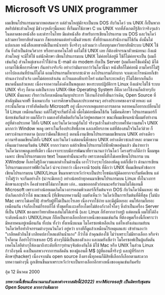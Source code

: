 # Microsoft VS UNIX programmer
ผมเขียนโปรแกรมมามากพอสมควร แต่ส่วนใหญ่มักจะเป็นบน DOS 
กับวินโดว์ บน UNIX ก็เป็นพวกสคริปต์ซะส่วนใหญ่ มีช่วงๆหลังๆนี้แหละ 
ที่เริ่มมาใช้ภาษา C บน UNIX  จากที่สังเกตก็รู้สึกว่าจริงๆแล้วในตลาดของหนังสือ 
และตำราในไทย มีแต่หนังสือ สำหรับการเขียนโปรแกรม บน DOS และวินโดว์ 
แล้วมหาวิทยาลัยส่วนมาก ก็ชอบสอนแต่อย่างนั้นด้วยแฮะ 
ทั้งที่บ้านและสำนักงานก็ใช้กัน ดังนั้นไม่แปลกเลย หนังสือเลยขายดีเป็นเทน้ำเทท่า 
ซึ่งจริงๆ แล้วผมว่า เกือบทุกมหาวิทยาลัยมีระบบ UNIX ใช้กัน ยิ่งถ้าเป็นด้านวิศวกร 
หรือทางเทคโนโลยี แต่ไม่ใช้ UNIX เลย ก็ต้องพิจารณาตัวหน่อยนะ ถึงแม้ส่วนใหญ่
จะมีให้ใช้ แต่นักศึกษา เขียนโปรแกรมบน UNIX ไม่ค่อยได้อยู่ดี ใช้ก็ไม่ค่อยจะเป็น 
(ผมก็เช่นกัน) ส่วนใหญ่เขาเอาไว้ใช้อ่าน E-mail ต่อ modem กับเป็น Server 
(ผมก็เคยใช้แค่นั้น) มิได้เอามาใช้เพื่อการศึกษา กันอย่างจริงจัง 
อย่างว่ามันยากกว่าวินโดว์นี้นา หนังสือก็ไม่ค่อยมี ถามใครก็ไม่รู้ 
เอาไปลงเล่นที่บ้านก็ไม่ได้ แถมโปรแกรมก็หายากซะด้วย 
ลงโปรแกรมก็ลำบาก จะแตะอะไรหน่อยก็เข้าทำนองว่ากลัวเจ้ง เลยไม่ค่อยกล้าเล่น 
อะไรแผลงสักเท่าไหร่ แต่มาในระยะหลังๆ ก็ไม่ได้ยากเย็นถึงขนาดนั้นแล้วแหละ 
เนื่องจากความโด่งดังเป็นพลุแตก ของระบบปฎิบัติการ Linux ถึงแม้จะไม่ใช้ 
ระบบ UNIX จริงๆ ก็ตาม แต่เป็นระบบ UNIX-like Operating System 
ก็คือเวลาใช้งานก็คล้ายๆกับ UNIX นั่นแหละ เรียกว่าเกือบเหมือนกันทุกประการ 
ใช้งานก็ง่ายยิ่งขึ้นกว่าเดิม, Open Source ที่สำคัญมันแจกฟรี ซึ่งเหมาะกับ
วงการศึกษาเป็นและประเทศจนๆ อย่างประเทศของเราด้วยหละ แต่กระนั้นก็ตาม
เรายังยึดติดกับ Microsoft อยู่ เนื่องจากเหตุผลทางการตลาด 
หลายคนก็อยากเปลี่ยนไปใช้ Linux เหมือนกันนะ แต่ก็ไม่รู้จะเริ่มยังไงดี 
เมื่อไม่ค่อยมีคนใช้กัน ไม่มีคนศึกษา โปรแกรมเมอร์ก็น้อยเช่นกันด้วย ผมก็ถือว่า
ผมเองยังยึดติดกับวินโดว์อยู่พอสมควร ขณะที่ผมเขียนหน้านี้ผมยังทำงานอยู่ที่ต่างประเทศ 
ใช้ทั้ง UNIX และวินโดว์ควบคู่กันไป จริงๆแล้วในต่างประเทศให้ความสนใจ UNIX 
มากกว่า Window พอดู เพราะในเรื่องประสิทธิ์ภาพ และเสถียรภาพ แต่ที่ต้องสนใจวินโดว์ด้วย 
ก็เพราะด้านการตลาด (แบบว่ามีคนใช้เยอะ)  ตอนนี้งานเขียนโปรแกรมผมเขียนบน 
UNIX อย่างเดียว ความจริงผมเขียนได้ทั้ง UNIX และวินโดว์ แต่ตอนนี้ชักชอบ UNIX 
อย่างเดียวซะแล้วหละ ตามความเห็นผมว่าตอนเริ่มต้น UNIX ยากกว่ามาก 
แต่ถ้าเขียนโปรแกรมไปซักพักพอคุ้นแล้ว มันง่ายกว่า วินโดว์มากพอดูเลยทีเดียว 
เนื่องจากระบบมีการพัฒนาที่ยาวนานกว่าวินโดว์ โครงสร้างก็ดีกว่า นี้ผมพูดเฉพาะ 
เขียนโปรแกรมแบบ text โหมดเท่านั้นนะครับ เพราะตอนนี้ยังไม่เคยเขียนโปรแกรม 
บน XWindow ก็เลยไม่รู้ถึงความแตกต่างในด้านนั้น เอาไว้ว่างๆจะไปลองหัดดู 
แต่ก็เชื่อว่า ด้านการเขียนโปรแกรมแบบกราฟฟิกวินโดว์ น่าจะง่ายกว่า เนื่องจากมี 
tools ที่ดีกว่า UNIX  ที่ผมเขียนหัวข้อการเขียนโปรแกรมบน UNIX/Linux 
ขึ้นมาเพราะหวังว่าจะเป็นประโยชน์แก่ผู้คิดอยากจะเริ่มหัดเขียน แต่ว่าไม่รู้ว่า 
จะเริ่มอย่างไร (น่าจะมีเยอะ) อย่างน้อยถ้าทุกคนมาเขียนโปรแกรมบน 
Linux ทั้งในวงการศึกษาและธุรกิจ ก็คงช่วยชาติได้มากโขเลย
	เอ่อ.. ผมขอออกตัวก่อนนะครับว่าผมไม่ได้แอนตี้ Microsoft 
เพราะอย่างน้อยผมเกิดในวงการคอมพิวเตอร์ก็เริ่มต้นจาก DOS กับวินโดว์นั่นแหละ 
พ่อบังเกิดเกล้าก็ว่าได้ ขณะขณะนี้ (ที่เขียนบทความนี้) ผมยังเห็นว่า 
วินโดว์เป็นการเริ่มต้นที่ดีที่สุด (ไม่นับ Mac เพราะไม่เคยใช้)  สำหรับผู้ที่ไม่เป็นอะไรเลย 
เนื่องจากใช้ง่าย และมีคู่มือเยอะ คนให้ถามก็เยอะเหมือนกัน เจ้งก็ลงใหม่กี่รอบก็ได้ 
ทั้งขุดทั้งแงะเครื่องโดยไม่ต้องกังวลใจใดๆ ซึ่งถ้าเป็นเครื่อง Server ที่เป็น UNIX 
ของมหาวิทยาลัยคงเล่นไม่ได้เท่านี้ (และ Linux ก็ยังยากกว่าอยู่)  แต่ตอนนี้ 
ผมใช้ได้ถึงระดับหนึ่งแล้ว UNIX/Linux ก็ถือเป็นทางเลือกอีกทางหนึ่งของผมเช่นกัน 
ที่ต้องพูดเรื่องนี้ก็เพราะว่า มีหลายคนอยู่เหมือนกัน ทั้งบ่น ทั้งว่า ทั้งเหน็บแนม 
ไมโครซอฟเหลือเกิน แต่ไหงยังเล่นเกมส์บนวินโดว์หรือทำกิจกรรมต่างๆบนวินโดว์ 
อยู่หว่า บางทีก็ดูแล้วเหมือนไร้เหตุผลแฮะ เข้าทำนองว่า "เกลียดตัวกินไข่ 
เกลียดปลาไหลแต่กินน้ำแกง" ก็ว่าได้ ถ้าคุณต้องใช้ ไม่ว่าเพราะไม่มีทางเลือก 
หรือจำใจก็ตาม ก็อย่าไปว่าเขาเลย OS ต่างๆก็มีดีเป็นของตัวเอง และผมยังเชื่อว่า 
ไมโครซอฟเป็นผู้ผลัดดันเทคโนโลยีต่างๆให้ลงมาถึงระดับที่เราๆท่านๆจับต้องกันได้ 
มิใช่้ Mac หรือ UNIX  ในส่วน Linux ก้าวถึงจุดนี้ คงเป็นผลพวงจากการผลัดดัน 
ของผู้แอนตี้ M$ (ผู้ที่แอนตี้จริงๆ) และผู้ที่รักการศึกษา(hacker) 
เนื่องจากมัน open source ถึงตรงนี้ทุกคนก็มีสิทธิ์เลือกก็เลือกตามสะดวก 
บทความต่างๆนี้ ถูกเขียนขึ้นมาเพราะหวังว่าจะเป็นทางเลือกอีกทางหนึ่งของคุณเช่นกันครับ

อุ้ม 12 มีนาคม 2000

***บทความนี้เขียนเมื่อนานมาแล้วแตกต่างจากสมัยนี้(2022) ทาง Microsoft เป็นมิตรกับชุมชน Open Source มากกว่าเดิมมาก***


